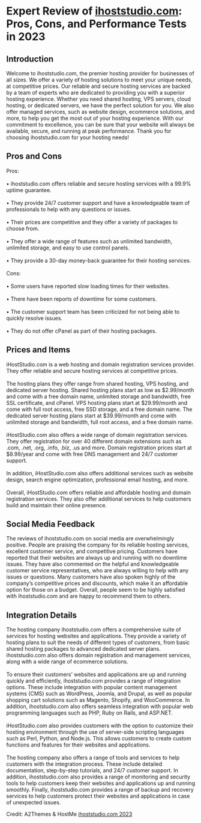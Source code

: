 <h1>Expert Review of <a href="https://a2themes.com/ihoststudiocom-reviews">ihoststudio.com</a>: Pros, Cons, and Performance Tests in 2023</h1>
<h2>Introduction</h2>
Welcome to ihoststudio.com, the premier hosting provider for businesses of all sizes. We offer a variety of hosting solutions to meet your unique needs, at competitive prices. Our reliable and secure hosting services are backed by a team of experts who are dedicated to providing you with a superior hosting experience. Whether you need shared hosting, VPS servers, cloud hosting, or dedicated servers, we have the perfect solution for you. We also offer managed services, such as website design, ecommerce solutions, and more, to help you get the most out of your hosting experience. With our commitment to excellence, you can be sure that your website will always be available, secure, and running at peak performance. Thank you for choosing ihoststudio.com for your hosting needs!
<h2>Pros and Cons</h2>
Pros:<br><br>• ihoststudio.com offers reliable and secure hosting services with a 99.9% uptime guarantee.<br><br>• They provide 24/7 customer support and have a knowledgeable team of professionals to help with any questions or issues.<br><br>• Their prices are competitive and they offer a variety of packages to choose from.<br><br>• They offer a wide range of features such as unlimited bandwidth, unlimited storage, and easy to use control panels.<br><br>• They provide a 30-day money-back guarantee for their hosting services.<br><br>Cons:<br><br>• Some users have reported slow loading times for their websites.<br><br>• There have been reports of downtime for some customers.<br><br>• The customer support team has been criticized for not being able to quickly resolve issues.<br><br>• They do not offer cPanel as part of their hosting packages.
<h2>Prices and Items</h2>
iHostStudio.com is a web hosting and domain registration services provider. They offer reliable and secure hosting services at competitive prices. <br><br>The hosting plans they offer range from shared hosting, VPS hosting, and dedicated server hosting. Shared hosting plans start as low as $2.99/month and come with a free domain name, unlimited storage and bandwidth, free SSL certificate, and cPanel. VPS hosting plans start at $29.99/month and come with full root access, free SSD storage, and a free domain name. The dedicated server hosting plans start at $39.99/month and come with unlimited storage and bandwidth, full root access, and a free domain name. <br><br>iHostStudio.com also offers a wide range of domain registration services. They offer registration for over 40 different domain extensions such as .com, .net, .org, .info, .biz, .us and more. Domain registration prices start at $8.99/year and come with free DNS management and 24/7 customer support. <br><br>In addition, iHostStudio.com also offers additional services such as website design, search engine optimization, professional email hosting, and more. <br><br>Overall, iHostStudio.com offers reliable and affordable hosting and domain registration services. They also offer additional services to help customers build and maintain their online presence.
<h2>Social Media Feedback</h2>
The reviews of ihoststudio.com on social media are overwhelmingly positive. People are praising the company for its reliable hosting services, excellent customer service, and competitive pricing. Customers have reported that their websites are always up and running with no downtime issues. They have also commented on the helpful and knowledgeable customer service representatives, who are always willing to help with any issues or questions. Many customers have also spoken highly of the company’s competitive prices and discounts, which make it an affordable option for those on a budget. Overall, people seem to be highly satisfied with ihoststudio.com and are happy to recommend them to others.
<h2>Integration Details</h2>
The hosting company ihoststudio.com offers a comprehensive suite of services for hosting websites and applications. They provide a variety of hosting plans to suit the needs of different types of customers, from basic shared hosting packages to advanced dedicated server plans. ihoststudio.com also offers domain registration and management services, along with a wide range of ecommerce solutions.<br><br>To ensure their customers’ websites and applications are up and running quickly and efficiently, ihoststudio.com provides a range of integration options. These include integration with popular content management systems (CMS) such as WordPress, Joomla, and Drupal, as well as popular shopping cart solutions such as Magento, Shopify, and WooCommerce. In addition, ihoststudio.com also offers seamless integration with popular web programming languages such as PHP, Ruby on Rails, and ASP.NET.<br><br>iHostStudio.com also provides customers with the option to customize their hosting environment through the use of server-side scripting languages such as Perl, Python, and Node.js. This allows customers to create custom functions and features for their websites and applications.<br><br>The hosting company also offers a range of tools and services to help customers with the integration process. These include detailed documentation, step-by-step tutorials, and 24/7 customer support. In addition, ihoststudio.com also provides a range of monitoring and security tools to help customers keep their websites and applications up and running smoothly. Finally, ihoststudio.com provides a range of backup and recovery services to help customers protect their websites and applications in case of unexpected issues.
<p>Credit: A2Themes & HostMe <a href="https://a2themes.com/ihoststudiocom-reviews">ihoststudio.com 2023</a></p>